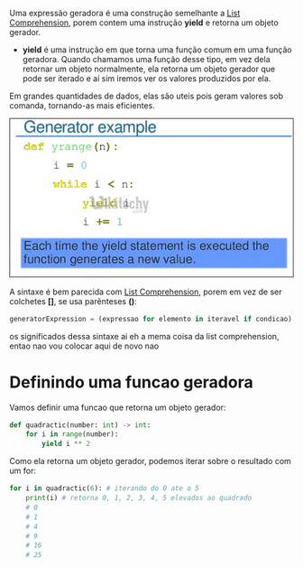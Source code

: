 Uma expressão geradora é uma construção semelhante a [List Comprehension](./List%20Comprehension.md), porem contem uma instrução **yield** e retorna um objeto gerador.

- **yield** é uma instrução em que torna uma função comum em uma função geradora. Quando chamamos uma função desse tipo, em vez dela retornar um objeto normalmente, ela retorna um objeto gerador que pode ser iterado e aí sim iremos ver os valores produzidos por ela.

Em grandes quantidades de dados, elas são uteis pois geram valores sob comanda, tornando-as mais eficientes.

![](../../../Images/Python/Generator%20Expression/Pasted%20image%2020231221154600.png)

A sintaxe é bem parecida com [List Comprehension](List%20Comprehension.md), porem em vez de ser colchetes **[]**, se usa parênteses **()**:

```python
generatorExpression = (expressao for elemento in iteravel if condicao)
```

os significados dessa sintaxe ai eh a mema coisa da list comprehension, entao nao vou colocar aqui de novo nao

# Definindo uma funcao geradora

Vamos definir uma funcao que retorna um objeto gerador:
```python
def quadractic(number: int) -> int:
	for i in range(number):
		yield i ** 2
```

Como ela retorna um objeto gerador, podemos iterar sobre o resultado com um for:

```python
for i in quadractic(6): # iterando do 0 ate o 5
	print(i) # retorna 0, 1, 2, 3, 4, 5 elevados ao quadrado
	# 0
	# 1
	# 4
	# 9
	# 16
	# 25
	
```

